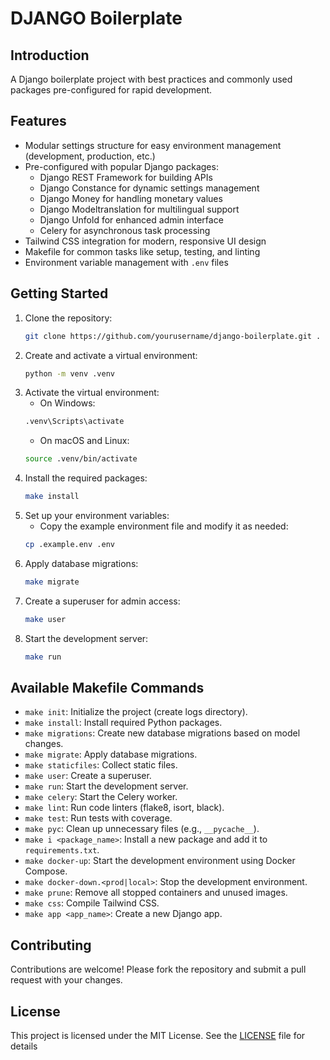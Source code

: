 # DJANGO Boilerplate

## Introduction
A Django boilerplate project with best practices and commonly used packages pre-configured for rapid development.
## Features
- Modular settings structure for easy environment management (development, production, etc.)
- Pre-configured with popular Django packages:
  - Django REST Framework for building APIs
  - Django Constance for dynamic settings management
  - Django Money for handling monetary values
  - Django Modeltranslation for multilingual support
  - Django Unfold for enhanced admin interface
  - Celery for asynchronous task processing
- Tailwind CSS integration for modern, responsive UI design
- Makefile for common tasks like setup, testing, and linting
- Environment variable management with `.env` files
## Getting Started
1. Clone the repository:
    ```bash
    git clone https://github.com/yourusername/django-boilerplate.git .
    ```
2. Create and activate a virtual environment:
    ```bash
    python -m venv .venv
    ```
3. Activate the virtual environment:
    - On Windows:
    ```bash
    .venv\Scripts\activate
    ```
    - On macOS and Linux:
    ```bash
    source .venv/bin/activate
    ```
4. Install the required packages:
    ```bash
    make install
    ```
5. Set up your environment variables:
    - Copy the example environment file and modify it as needed:
    ```bash
    cp .example.env .env
    ```
6. Apply database migrations:
    ```bash
    make migrate
    ```
7. Create a superuser for admin access:
    ```bash
    make user
    ```
8. Start the development server:
    ```bash
    make run
    ```
## Available Makefile Commands
- `make init`: Initialize the project (create logs directory).
- `make install`: Install required Python packages.
- `make migrations`: Create new database migrations based on model changes.
- `make migrate`: Apply database migrations.
- `make staticfiles`: Collect static files.
- `make user`: Create a superuser.
- `make run`: Start the development server.
- `make celery`: Start the Celery worker.
- `make lint`: Run code linters (flake8, isort, black).
- `make test`: Run tests with coverage.
- `make pyc`: Clean up unnecessary files (e.g., `__pycache__`).
- `make i <package_name>`: Install a new package and add it to `requirements.txt`.
- `make docker-up`: Start the development environment using Docker Compose.
- `make docker-down.<prod|local>`: Stop the development environment.
- `make prune`: Remove all stopped containers and unused images.
- `make css`: Compile Tailwind CSS.
- `make app <app_name>`: Create a new Django app.
## Contributing
Contributions are welcome! Please fork the repository and submit a pull request with your changes.
## License
This project is licensed under the MIT License. See the [LICENSE](LICENSE) file for details
